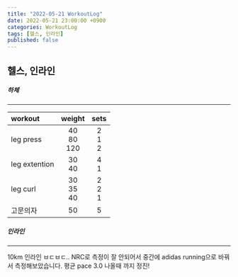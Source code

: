 ```yaml
---
title: "2022-05-21 WorkoutLog"
date: 2022-05-21 23:00:00 +0900
categories: WorkoutLog
tags: [헬스, 인라인]
published: false
---
```


## 헬스, 인라인
##### 하체
---

|    workout               |        weight        |         sets         |
|:-------------------------|:--------------------:|:--------------------:|
| leg press                |    40<br>80<br>120   |     2<br>1<br>2      |
| leg extention            |       30<br>40       |        4<br>1        |
| leg curl                 |    30<br>35<br>40    |     2<br>2<br>1      |
| 고문의자                 |          50          |          5           |

##### 인라인
---

10km 인라인 ㅂㄷㅂㄷ..
NRC로 측정이 잘 안되어서 중간에 adidas running으로 바꿔서 측정해보았습니다.
평균 pace 3.0 나올때 까지 정진!
